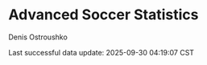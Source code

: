 # Advanced Soccer Statistics
Denis Ostroushko

<!-- gfm -->

Last successful data update: 2025-09-30 04:19:07 CST
